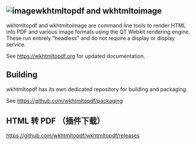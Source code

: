 ![image](https://github.com/winkol/wkhtmltopdf/assets/42436665/7da06cb5-fe8c-4753-8d50-0463bf9e024b)wkhtmltopdf and wkhtmltoimage
-----------------------------

wkhtmltopdf and wkhtmltoimage are command line tools to render HTML into PDF
and various image formats using the QT Webkit rendering engine. These run
entirely "headless" and do not require a display or display service.

See https://wkhtmltopdf.org for updated documentation.

## Building
wkhtmltopdf has its own dedicated repository for building and packaging.

See https://github.com/wkhtmltopdf/packaging

## HTML 转 PDF （插件下载）
https://github.com/wkhtmltopdf/wkhtmltopdf/releases   
